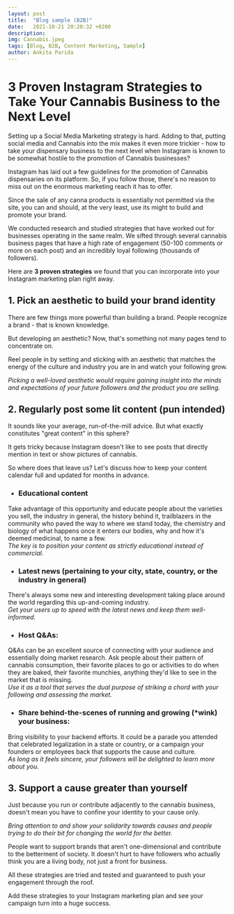 ```yaml
---
layout: post
title:  "Blog sample (B2B)"
date:   2021-10-21 20:20:32 +0200
description: 
img: Cannabis.jpeg
tags: [Blog, B2B, Content Marketing, Sample]
author: Ankita Parida
---
```

# 3 Proven Instagram Strategies to Take Your Cannabis Business to the Next Level
Setting up a Social Media Marketing strategy is hard. 
Adding to that, putting social media and Cannabis into the mix makes it even more trickier - how to take your dispensary business to the next level when Instagram is known to be somewhat hostile to the promotion of Cannabis businesses?

Instagram has laid out a few guidelines for the promotion of Cannabis dispensaries on its platform. So, if you follow those, there's no reason to miss out on the enormous marketing reach it has to offer. 

Since the sale of any canna products is essentially not permitted via the site, you can and should, at the very least, use its might to build and promote your brand. 

We conducted research and studied strategies that have worked out for businesses operating in the same realm. We sifted through several cannabis business pages that have a high rate of engagement (50-100 comments or more on each post) and an incredibly loyal following (thousands of followers). 

Here are <b>3 proven strategies</b> we found that you can incorporate into your Instagram marketing plan right away.

## 1. Pick an aesthetic to build your brand identity
There are few things more powerful than building a brand. People recognize a brand - that is known knowledge. 

But developing an aesthetic? Now, that's something not many pages tend to concentrate on. 

Reel people in by setting and sticking with an aesthetic that matches the energy of the culture and industry you are in and watch your following grow.

*Picking a well-loved aesthetic would require gaining insight into the minds and expectations of your future followers and the product you are selling.*

## 2. Regularly post some lit content (pun intended) 
It sounds like your average, run-of-the-mill advice.  But what exactly constitutes "great content" in this sphere? 

It gets tricky because Instagram doesn't like to see posts that directly mention in text or show pictures of cannabis. 

So where does that leave us? Let's discuss how to keep your content calendar full and updated for months in advance. 

- ### Educational content
Take advantage of this opportunity and educate people about the varieties you sell, the industry in general, the history behind it, trailblazers in the community who paved the way to where we stand today, the chemistry and biology of what happens once it enters our bodies, why and how it's deemed medicinal, to name a few.<br>
*The key is to position your content as strictly educational instead of commercial.*

- ### Latest news (pertaining to your city, state, country, or the industry in general)
There's always some new and interesting development taking place around the world regarding this up-and-coming industry.<br>
*Get your users up to speed with the latest news and keep them well-informed.*

- ### Host Q&As: 
Q&As can be an excellent source of connecting with your audience and essentially doing market research. 
Ask people about their pattern of cannabis consumption, their favorite places to go or activities to do when they are baked, their favorite munchies, anything they'd like to see in the market that is missing.<br>
*Use it as a tool that serves the dual purpose of striking a chord with your following and assessing the market.*

- ### Share behind-the-scenes of running and growing (\*wink) your business: 
Bring visibility to your backend efforts. It could be a parade you attended that celebrated legalization in a state or country, or a campaign your founders or employees back that supports the cause and culture.<br>
*As long as it feels sincere, your followers will be delighted to learn more about you.*

## 3. Support a cause greater than yourself
Just because you run or contribute adjacently to the cannabis business, doesn't mean you have to confine your identity to your cause only. 

*Bring attention to and show your solidarity towards causes and people trying to do their bit for changing the world for the better.* 

People want to support brands that aren't one-dimensional and contribute to the betterment of society. It doesn't hurt to have followers who actually think you are a living body, not just a front for business.

All these strategies are tried and tested and guaranteed to push your engagement through the roof. 

Add these strategies to your Instagram marketing plan and see your campaign turn into a huge success.



